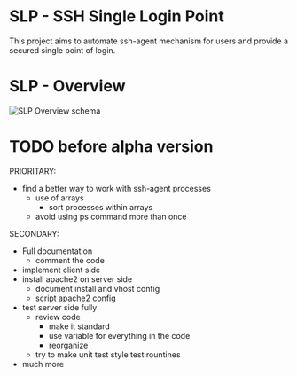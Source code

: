 SLP - SSH Single Login Point
===

This project aims to automate ssh-agent mechanism for users and provide a secured single point of login.

SLP - Overview
===

![SLP Overview schema](https://www.lucidchart.com/publicSegments/view/51abe29b-f344-465c-b2b9-29720a005a97/image.png "SLP Overview schema")

TODO before alpha version
===

PRIORITARY:
- find a better way to work with ssh-agent processes
  - use of arrays
    - sort processes within arrays
  - avoid using ps command more than once

SECONDARY:
- Full documentation
  - comment the code
- implement client side
- install apache2 on server side
  - document install and vhost config
  - script apache2 config
- test server side fully
  - review code
    - make it standard
    - use variable for everything in the code
    - reorganize
  - try to make unit test style test rountines
- much more

